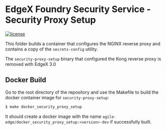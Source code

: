 # EdgeX Foundry Security Service - Security Proxy Setup
[![license](https://img.shields.io/badge/license-Apache%20v2.0-blue.svg)](LICENSE)

This folder builds a container that configures the NGINX reverse proxy and contains a copy of the `secrets-config` utility.

The `security-proxy-setup` binary that configured the Kong reverse proxy is removed with EdgeX 3.0

## Docker Build

Go to the root directory of the repository and use the Makefile to build the docker container image for `security-proxy-setup`:

```sh
$ make docker_security_proxy_setup
```

It should create a docker image with the name `agile-edge/docker_security_proxy_setup:<version>-dev` if successfully built.
